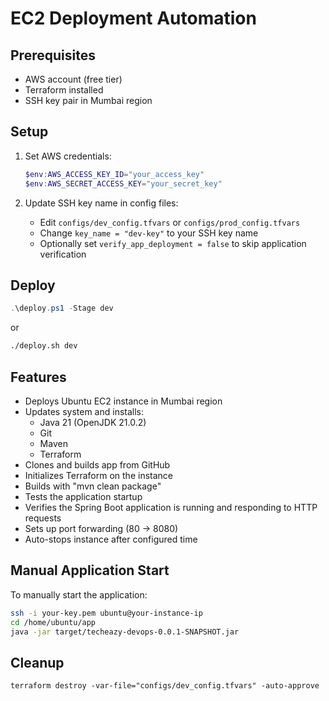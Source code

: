 # EC2 Deployment Automation

## Prerequisites
- AWS account (free tier)
- Terraform installed
- SSH key pair in Mumbai region

## Setup

1. Set AWS credentials:
   ```powershell
   $env:AWS_ACCESS_KEY_ID="your_access_key"
   $env:AWS_SECRET_ACCESS_KEY="your_secret_key"
   ```

2. Update SSH key name in config files:
   - Edit `configs/dev_config.tfvars` or `configs/prod_config.tfvars`
   - Change `key_name = "dev-key"` to your SSH key name
   - Optionally set `verify_app_deployment = false` to skip application verification

## Deploy

```powershell
.\deploy.ps1 -Stage dev
```
or
```bash
./deploy.sh dev
```

## Features
- Deploys Ubuntu EC2 instance in Mumbai region
- Updates system and installs:
  - Java 21 (OpenJDK 21.0.2)
  - Git
  - Maven
  - Terraform
- Clones and builds app from GitHub
- Initializes Terraform on the instance
- Builds with "mvn clean package"
- Tests the application startup
- Verifies the Spring Boot application is running and responding to HTTP requests
- Sets up port forwarding (80 → 8080)
- Auto-stops instance after configured time

## Manual Application Start
To manually start the application:
```bash
ssh -i your-key.pem ubuntu@your-instance-ip
cd /home/ubuntu/app
java -jar target/techeazy-devops-0.0.1-SNAPSHOT.jar
```

## Cleanup
```
terraform destroy -var-file="configs/dev_config.tfvars" -auto-approve
```
